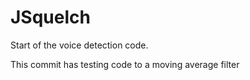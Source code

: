 # JSquelch
Start of the voice detection code.

This commit has testing code to a moving average filter
